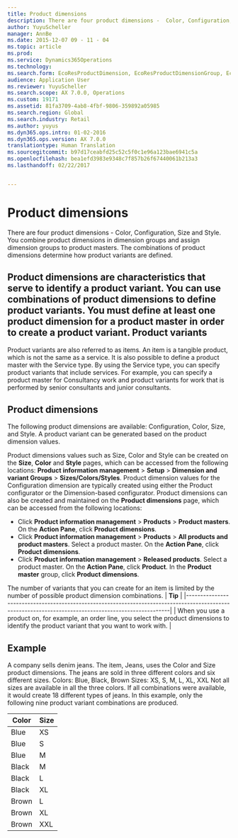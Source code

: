 ```yaml
---
title: Product dimensions
description: There are four product dimensions -  Color, Configuration, Size and Style. You combine product dimensions in dimension groups and assign dimension groups to product masters. The combinations of product dimensions determine how product variants are defined.
author: YuyuScheller
manager: AnnBe
ms.date: 2015-12-07 09 - 11 - 04
ms.topic: article
ms.prod: 
ms.service: Dynamics365Operations
ms.technology: 
ms.search.form: EcoResProductDimension, EcoResProductDimensionGroup, EcoResProductMasterDimension, RetailEcoResColor, RetailEcoResSize, RetailEcoResStyle
audience: Application User
ms.reviewer: YuyuScheller
ms.search.scope: AX 7.0.0, Operations
ms.custom: 19171
ms.assetid: 81fa3709-4ab8-4fbf-9806-359892a05985
ms.search.region: Global
ms.search.industry: Retail
ms.author: yuyus
ms.dyn365.ops.intro: 01-02-2016
ms.dyn365.ops.version: AX 7.0.0
translationtype: Human Translation
ms.sourcegitcommit: b97d17ceabfd25c52c5f0c1e96a123bae6941c5a
ms.openlocfilehash: bea1efd3983e9348c7f857b26f67440061b213a3
ms.lasthandoff: 02/22/2017


---
```


# <a name="product-dimensions"></a>Product dimensions

There are four product dimensions -  Color, Configuration, Size and Style. You combine product dimensions in dimension groups and assign dimension groups to product masters. The combinations of product dimensions determine how product variants are defined.

Product dimensions are characteristics that serve to identify a product variant. You can use combinations of product dimensions to define product variants. You must define at least one product dimension for a product master in order to create a product variant.
Product variants
----------------

Product variants are also referred to as items. An item is a tangible product, which is not the same as a service. It is also possible to define a product master with the Service type. By using the Service type, you can specify product variants that include services. For example, you can specify a product master for Consultancy work and product variants for work that is performed by senior consultants and junior consultants.

## <a name="product-dimensions"></a>Product dimensions
The following product dimensions are available: Configuration, Color, Size, and Style. A product variant can be generated based on the product dimension values.

Product dimensions values such as Size, Color and Style can be created on the **Size**, **Color** and **Style** pages, which can be accessed from the following locations: **Product information management** &gt; **Setup** &gt; **Dimension and variant Groups** &gt; **Sizes/Colors/Styles**. Product dimension values for the Configuration dimension are typically created using either the Product configurator or the Dimension-based configurator. Product dimensions can also be created and maintained on the **Product dimensions** page, which can be accessed from the following locations:
-   Click **Product information management** &gt; **Products** &gt; **Product masters**. On the **Action Pane**, click **Product dimensions**.
-   Click **Product information management** &gt; **Products** &gt; **All products and product masters**. Select a product master. On the **Action Pane**, click **Product dimensions**.
-   Click **Product information management** &gt; **Released products**. Select a product master. On the **Action Pane**, click **Product**. In the **Product master** group, click **Product dimensions**.

The number of variants that you can create for an item is limited by the number of possible product dimension combinations.
| **Tip**                                                                                                                                              |
|------------------------------------------------------------------------------------------------------------------------------------------------------|
| When you use a product on, for example, an order line, you select the product dimensions to identify the product variant that you want to work with. |

## <a name="example"></a>Example
A company sells denim jeans. The item, Jeans, uses the Color and Size product dimensions. The jeans are sold in three different colors and six different sizes. Colors: Blue, Black, Brown Sizes: XS, S, M, L, XL, XXL Not all sizes are available in all the three colors. If all combinations were available, it would create 18 different types of jeans. In this example, only the following nine product variant combinations are produced.

| Color | Size |
|-------|------|
| Blue  | XS   |
| Blue  | S    |
| Blue  | M    |
| Black | M    |
| Black | L    |
| Black | XL   |
| Brown | L    |
| Brown | XL   |
| Brown | XXL  |




